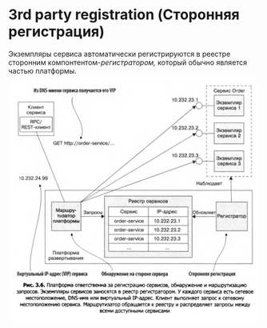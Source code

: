 # 3rd party registration (Сторонняя регистрация)

Экземпляры сервиса автоматически регистрируются в реестре сторонним компонтентом-*регистратором,* который обычно является частью платформы.

![Untitled](Untitled%205.png)